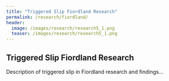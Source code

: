 ```yaml
---
title: "Triggered Slip Fiordland Research"
permalink: /research/fiordland/
header:
  image: /images/research/research5_1.png
  teaser: /images/research/research5_1.png
---
```


## Triggered Slip Fiordland Research

Description of triggered slip in Fiordland research and findings...
